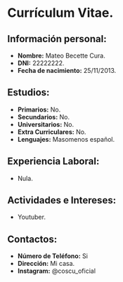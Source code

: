 # Currículum Vitae.

## Información personal:

- **Nombre:** Mateo Becette Cura.
- **DNI:** 22222222.
- **Fecha de nacimiento:** 25/11/2013.

## Estudios:

- **Primarios:** No.
- **Secundarios:** No.
- **Universitarios:** No.
- **Extra Curriculares:** No.
- **Lenguajes:** Masomenos español.

## Experiencia Laboral:

- Nula.

## Actividades e Intereses:

- Youtuber.

## Contactos:

- **Número de Teléfono:** Si
- **Dirección:** Mi casa.
- **Instagram:** @coscu_oficial
